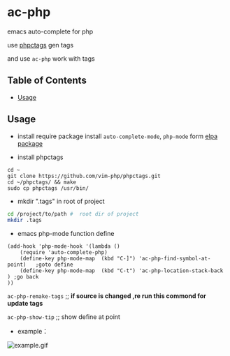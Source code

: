 # ac-php
emacs auto-complete for php


use [phpctags](https://github.com/vim-php/phpctags) gen tags 

and use `ac-php`  work with tags 

 
## Table of Contents


* [Usage](#usage)


## Usage



* install require package
install `auto-complete-mode`, `php-mode`  form [elpa package](https://github.com/milkypostman/melpa)

* install phpctags 
```
cd ~
git clone https://github.com/vim-php/phpctags.git
cd ~/phpctags/ && make 
sudo cp phpctags /usr/bin/ 
```

* mkdir ".tags"  in root of project

``` bash
cd /project/to/path #  root dir of project
mkdir .tags
```
* emacs php-mode function  define

```elisp
(add-hook 'php-mode-hook '(lambda ()
    (require 'auto-complete-php)
    (define-key php-mode-map  (kbd "C-]") 'ac-php-find-symbol-at-point)   ;goto define
    (define-key php-mode-map  (kbd "C-t") 'ac-php-location-stack-back   ) ;go back
))
```

`ac-php-remake-tags` ;; **if source is changed ,re run this commond for update tags**

`ac-php-show-tip` ;; show define at point


* example：

![example.gif](https://raw.githubusercontent.com/xcwen/ac-php/master/images/ac-php.gif)

